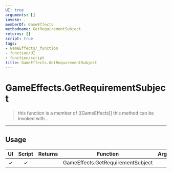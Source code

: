 ```yaml
---
UI: true
arguments: []
invoke: .
memberOf: GameEffects
methodname: GetRequirementSubject
returns: []
script: true
tags:
- GameEffects/_function
- function/UI
- function/script
title: GameEffects.GetRequirementSubject
---
```

# GameEffects.GetRequirementSubject
> this function is a member of [[GameEffects]]
> this method can be invoked with `.`
-----
## Usage
|  UI | Script | Returns | Function | Arguments |
|:---:|:------:|-------:|:--------:|:---------|
|✓|✓||GameEffects.GetRequirementSubject||
